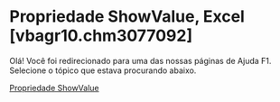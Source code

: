 
# Propriedade ShowValue, Excel [vbagr10.chm3077092]

Olá! Você foi redirecionado para uma das nossas páginas de Ajuda F1. Selecione o tópico que estava procurando abaixo.

[Propriedade ShowValue](http://msdn.microsoft.com/library/43e4380c-8e28-627e-6211-f1bd96d9d47f%28Office.15%29.aspx)
